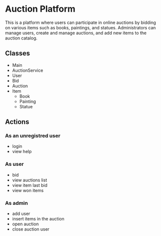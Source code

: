 # Auction Platform

This is a platform where users can participate in online auctions by bidding on various items such as books, paintings, and statues. Administrators can manage users, create and manage auctions, and add new items to the auction catalog.


## Classes
- Main
- AuctionService
- User
- Bid
- Auction
- Item
    - Book
    - Painting
    - Statue

## Actions

### As an unregistred user
- login
- view help

### As user
- bid
- view auctions list
- view item last bid
- view won items

### As admin
- add user
- insert items in the auction
- open auction
- close auction user
